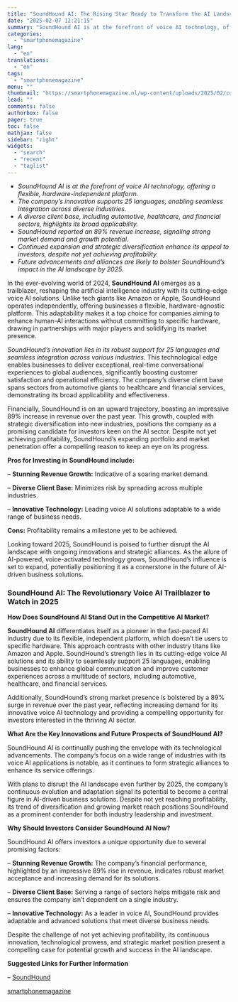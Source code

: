 ```yaml
---
title: "SoundHound AI: The Rising Star Ready to Transform the AI Landscape"
date: "2025-02-07 12:21:15"
summary: "SoundHound AI is at the forefront of voice AI technology, offering a flexible, hardware-independent platform.The company’s innovation supports 25 languages, enabling seamless integration across diverse industries.A diverse client base, including automotive, healthcare, and financial sectors, highlights its broad applicability.SoundHound reported an 89% revenue increase, signaling strong market demand and growth..."
categories:
  - "smartphonemagazine"
lang:
  - "en"
translations:
  - "en"
tags:
  - "smartphonemagazine"
menu: ""
thumbnail: "https://smartphonemagazine.nl/wp-content/uploads/2025/02/compressed_img-pM5jVvcKn0cpCi2u0OM5rmMJ-480x384.png"
lead: ""
comments: false
authorbox: false
pager: true
toc: false
mathjax: false
sidebar: "right"
widgets:
  - "search"
  - "recent"
  - "taglist"
---
```


* *SoundHound AI is at the forefront of voice AI technology, offering a flexible, hardware-independent platform.*
* *The company’s innovation supports 25 languages, enabling seamless integration across diverse industries.*
* *A diverse client base, including automotive, healthcare, and financial sectors, highlights its broad applicability.*
* *SoundHound reported an 89% revenue increase, signaling strong market demand and growth potential.*
* *Continued expansion and strategic diversification enhance its appeal to investors, despite not yet achieving profitability.*
* *Future advancements and alliances are likely to bolster SoundHound’s impact in the AI landscape by 2025.*

In the ever-evolving world of 2024, **SoundHound AI** emerges as a trailblazer, reshaping the artificial intelligence industry with its cutting-edge voice AI solutions. Unlike tech giants like Amazon or Apple, SoundHound operates independently, offering businesses a flexible, hardware-agnostic platform. This adaptability makes it a top choice for companies aiming to enhance human-AI interactions without committing to specific hardware, drawing in partnerships with major players and solidifying its market presence.

*SoundHound’s innovation lies in its robust support for 25 languages and seamless integration across various industries.* This technological edge enables businesses to deliver exceptional, real-time conversational experiences to global audiences, significantly boosting customer satisfaction and operational efficiency. The company’s diverse client base spans sectors from automotive giants to healthcare and financial services, demonstrating its broad applicability and effectiveness.

Financially, SoundHound is on an upward trajectory, boasting an impressive 89% increase in revenue over the past year. This growth, coupled with strategic diversification into new industries, positions the company as a promising candidate for investors keen on the AI sector. Despite not yet achieving profitability, SoundHound’s expanding portfolio and market penetration offer a compelling reason to keep an eye on its progress.

**Pros for Investing in SoundHound include:**

– **Stunning Revenue Growth:** Indicative of a soaring market demand.  

– **Diverse Client Base:** Minimizes risk by spreading across multiple industries.  

– **Innovative Technology:** Leading voice AI solutions adaptable to a wide range of business needs.

**Cons:** Profitability remains a milestone yet to be achieved.

Looking toward 2025, SoundHound is poised to further disrupt the AI landscape with ongoing innovations and strategic alliances. As the allure of AI-powered, voice-activated technology grows, SoundHound’s influence is set to expand, potentially positioning it as a cornerstone in the future of AI-driven business solutions.

### SoundHound AI: The Revolutionary Voice AI Trailblazer to Watch in 2025

**How Does SoundHound AI Stand Out in the Competitive AI Market?**

**SoundHound AI** differentiates itself as a pioneer in the fast-paced AI industry due to its flexible, independent platform, which doesn’t tie users to specific hardware. This approach contrasts with other industry titans like Amazon and Apple. SoundHound’s strength lies in its cutting-edge voice AI solutions and its ability to seamlessly support 25 languages, enabling businesses to enhance global communication and improve customer experiences across a multitude of sectors, including automotive, healthcare, and financial services.

Additionally, SoundHound’s strong market presence is bolstered by a 89% surge in revenue over the past year, reflecting increasing demand for its innovative voice AI technology and providing a compelling opportunity for investors interested in the thriving AI sector.

**What Are the Key Innovations and Future Prospects of SoundHound AI?**

SoundHound AI is continually pushing the envelope with its technological advancements. The company’s focus on a wide range of industries with its voice AI applications is notable, as it continues to form strategic alliances to enhance its service offerings.

With plans to disrupt the AI landscape even further by 2025, the company’s continuous evolution and adaptation signal its potential to become a central figure in AI-driven business solutions. Despite not yet reaching profitability, its trend of diversification and growing market reach positions SoundHound as a prominent contender for both industry leadership and investment.

**Why Should Investors Consider SoundHound AI Now?**

SoundHound AI offers investors a unique opportunity due to several promising factors:

– **Stunning Revenue Growth:** The company’s financial performance, highlighted by an impressive 89% rise in revenue, indicates robust market acceptance and increasing demand for its solutions.

– **Diverse Client Base:** Serving a range of sectors helps mitigate risk and ensures the company isn’t dependent on a single industry.

– **Innovative Technology:** As a leader in voice AI, SoundHound provides adaptable and advanced solutions that meet diverse business needs.

Despite the challenge of not yet achieving profitability, its continuous innovation, technological prowess, and strategic market position present a compelling case for potential growth and success in the AI landscape.

**Suggested Links for Further Information**

– [SoundHound](https://www.soundhound.com)

[smartphonemagazine](https://smartphonemagazine.nl/en/2025/02/07/soundhound-ai-the-rising-star-ready-to-transform-the-ai-landscape/)
